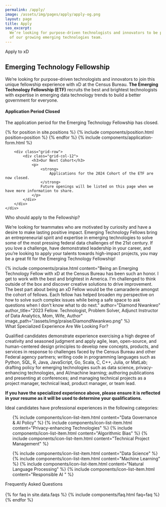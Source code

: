 ```yaml
---
permalink: /apply/
image: /assets/img/pages/apply/apply-og.png
layout: page
title: Apply
seo_excerpt:
  We’re looking for purpose-driven technologists and innovators to be part
  of our growing emerging technologies team.
---
```


<section class="intro">
    <div class="grid-container">
        <div class="breadcrumb">Apply to xD</div>
        <h1>Emerging Technology Fellowship</h1>
        <p>
          We’re looking for purpose-driven technologists and innovators to join this unique fellowship experience with xD at the Census Bureau. <strong>The Emerging Technology Fellowship (ETF)</strong> recruits the best and brightest technologists with expertise in emerging data technology trends to build a better government for everyone.
        </p>
        <div class="usa-alert usa-alert--info">
            <div class="usa-alert__body">
                <h4 class="usa-alert__heading">Application Period Closed</h4>
                <p class="usa-alert__text">
                    The application period for the Emerging Technology Fellowship has closed.
                </p>
            </div>
        </div>
        {% for position in site.positions %}
            {% include components/position.html position=position %}
        {% endfor %}
        {% include components/application-form.html %}

        <div class="grid-row">
            <div class="grid-col-12">
                <h3>Our Next Cohort</h3>
                <p>
                    <strong>
                        Applications for the 2024 Cohort of the ETF are now closed.
                    </strong>
                    Future openings will be listed on this page when we have more information to share.
                </p>
            </div>
        </div>
    </div>
</section>

<section class="fellowship-details">
  <div class="grid-container">
    <div class="grid-row">
      <div class="breadcrumb">Who should apply to the Fellowship?</div>
    </div>
    <div class="grid-row">
      <p>
        We’re looking for teammates who are motivated by curiosity and have a desire to make lasting positive impact. Emerging Technology Fellows bring an entrepreneurial spirit and expertise in emerging technologies to solve some of the most pressing federal data challenges of the 21st century. If you love a challenge, have demonstrated leadership in your career, and you’re looking to apply your talents towards high-impact projects, you may be a great fit for the Emerging Technology Fellowship!
      </p>
    </div>
    {%
      include components/praise.html
      content="Being an Emerging Technology Fellow with xD at the Census Bureau has been such an honor. I get to work with the best and brightest in America. I'm challenged to think outside of the box and discover creative solutions to drive improvement. The best part about being an xD Fellow would be the camaraderie amongst the cohort of fellows. Each fellow has helped broaden my perspective on how to solve such complex issues while being a safe space to ask questions when I don't know what to do next."
      author="Diamond Nwankwo"
      author_title="2023 Fellow. Technologist, Problem Solver, Adjunct Instructor of Data Analytics, Mom, Wife, Author"
      image_path="/assets/img/praise/DiamondNwankwo.png"
    %}
    <div class="grid-row">
      <div class="breadcrumb">What Specialized Experience Are We Looking For?</div>
    </div>
    <div class="grid-row">
      <p>
        Qualified candidates demonstrate experience exercising a high degree of creativity and seasoned judgment and apply agile, lean, open-source, and human-centered design principles to develop new concepts, products, and services in response to challenges faced by the Census Bureau and other Federal agency partners; writing code in programming languages such as Python, SQL, R, Java, JavaScript, Go, Scala, C, C++, Julia, or MatLab; drafting policy for emerging technologies such as data science, privacy-enhancing technologies, and AI/machine learning; authoring publications and presenting at conferences; and managing technical projects as a project manager, technical lead, product manager, or team lead.
      </p>
      <div class="usa-alert usa-alert--info">
        <div class="usa-alert__body">
          <p class="usa-alert__text">
            <strong>
              If you have the specialized experience above, please ensure it is reflected in your resume as it will be used to determine your qualifications.
            </strong>
          </p>
        </div>
      </div>
      <p>
        Ideal candidates have professional experiences in the following
        categories:
      </p>
    </div>
    <div class="grid-row grid-gap">
      <div class="tablet:grid-col">
        <ul class="usa-icon-list usa-icon-list--primary">
          {% include components/icon-list-item.html content="Data Governance & AI Policy" %}
          {% include components/icon-list-item.html content="Privacy-enhancing Technologies" %}
          {% include components/icon-list-item.html content="Algorithmic Bias" %}
          {% include components/icon-list-item.html content="Technical Project Management" %}
        </ul>
      </div>
      <div class="tablet:grid-col">
        <ul class="usa-icon-list usa-icon-list--primary">
          {% include components/icon-list-item.html content="Data Science" %}
          {% include components/icon-list-item.html content="Machine Learning" %}
          {% include components/icon-list-item.html content="Natural Language Processing" %}
          {% include components/icon-list-item.html content="Responsible AI " %}
        </ul>
      </div>
    </div>
  </div>
</section>

<section class="faq">
    <div class="grid-container">
        <div class="breadcrumb">Frequently Asked Questions</div>
        <div class="grid-row">
            <div class="grid-col-12">
                <br/>
                {% for faq in site.data.faqs %}
                    {% include components/faq.html faq=faq %}
                {% endfor %}
            </div>
        </div>
    </div>
</section>
